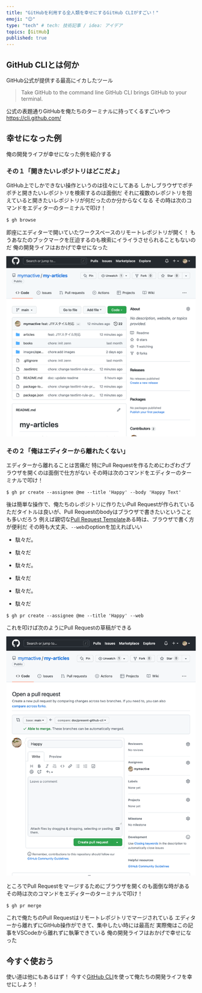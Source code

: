 ```yaml
---
title: "GitHubを利用する全人類を幸せにするGitHub CLIがすごい！"
emoji: "😊"
type: "tech" # tech: 技術記事 / idea: アイデア
topics: [GitHub]
published: true
---
```


## GitHub CLIとは何か

GitHub公式が提供する最高にイカしたツール

> Take GitHub to the command line
> GitHub CLI brings GitHub to your terminal.

公式の表題通りGitHubを俺たちのターミナルに持ってくるすごいやつ
https://cli.github.com/

## 幸せになった例

俺の開発ライフが幸せになった例を紹介する

### その１「開きたいレポジトリはどこだよ」

GitHub上でしかできない操作というのは往々にしてある
しかしブラウザでポチポチと開きたいレポジトリを検索するのは面倒だ
それに複数のレポジトリを抱えていると開きたいレポジトリが何だったのか分からなくなる
その時は次のコマンドをエディターのターミナルで叩け！

```bash
$ gh browse
```

即座にエディターで開いていたワークスペースのリモートレポジトリが開く！
もうあなたのブックマークを圧迫するのも検索にイライラさせられることもないのだ
俺の開発ライフはおかげで幸せになった

![](/images/present-github-cli/gh-browse-example.png)


### その２「俺はエディターから離れたくない」

エディターから離れることは苦痛だ
特にPull Requestを作るためにわざわざブラウザを開くのは面倒で仕方がない
その時は次のコマンドをエディターのターミナルで叩け！

```
$ gh pr create --assignee @me --title 'Happy' --body 'Happy Text'
```

後は簡単な操作で、俺たちのレポジトリに作りたいPull Requestが作られている
ただタイトルは良いが、Pull Requestのbodyはブラウザで書きたいということも多いだろう
例えば親切な[Pull Request Template](https://docs.github.com/ja/communities/using-templates-to-encourage-useful-issues-and-pull-requests/creating-a-pull-request-template-for-your-repository)ある時は、ブラウザで書く方が便利だ
その時も大丈夫、```--web```のoptionを加えればいい

- 駄々だ。
- 駄々だ
  
- 駄々だ。
- 駄々だ

- 駄々だ。
- 駄々だ
```
$ gh pr create --assignee @me --title 'Happy' --web
```

これを叩けば次のようにPull Requestの草稿ができる

![](/images/present-github-cli/gh-pr-create-example.png)

ところでPull Requestをマージするためにブラウザを開くのも面倒な時がある
その時は次のコマンドをエディターのターミナルで叩け！

```
$ gh pr merge
```

これで俺たちのPull Requestはリモートレポジトリでマージされている
エディターから離れずにGitHub操作ができて、集中したい時には最高だ
実際俺はこの記事をVSCodeから離れずに執筆できている
俺の開発ライフはおかげで幸せになった

## 今すぐ使おう

使い道は他にもあるはず！
今すぐ[GitHub CLI](https://cli.github.com/)を使って俺たちの開発ライフを幸せにしよう！
